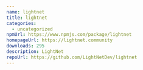 ```yaml
---
name: lightnet
title: lightnet
categories:
  - uncategorized
npmUrl: https://www.npmjs.com/package/lightnet
homepageUrl: https://lightnet.community
downloads: 295
description: LightNet
repoUrl: https://github.com/LightNetDev/lightnet
---
```

